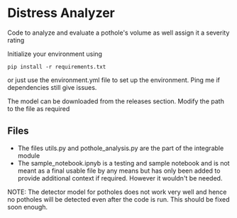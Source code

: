 # Distress Analyzer

Code to analyze and evaluate a pothole's volume as well assign it a severity rating

Initialize your environment using

`pip install -r requirements.txt`

or just use the environment.yml file to set up the environment. Ping me if dependencies still give issues. 

The model can be downloaded from the releases section. Modify the path to the file as required

## Files

- The files utils.py and pothole_analysis.py are the part of the integrable module
- The sample_notebook.ipnyb is a testing and sample notebook and is not meant as a final usable file by any means but has only been added to provide additional context if required. However it wouldn't be needed.

NOTE: The detector model for potholes does not work very well and hence no potholes will be detected even after the code is run. This should be fixed soon enough.
